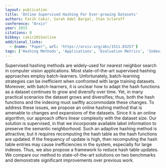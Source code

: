```yaml
---
layout: publication
title: 'Online Supervised Hashing For Ever-growing Datasets'
authors: Fatih Cakir, Sarah Adel Bargal, Stan Sclaroff
conference: "Arxiv"
year: 2015
citations: 0
bibkey: cakir2015online
additional_links:
  - {name: "Paper", url: 'https://arxiv.org/abs/1511.03257'}
tags: ['Hashing Methods', 'Applications', 'Evaluation Metrics', 'Indexing', 'Supervision Type', 'Supervision Types', 'ANN Search', 'Tools and Libraries', 'Hashing Fundamentals', 'Indexing and Efficiency']
---
```

Supervised hashing methods are widely-used for nearest neighbor search in
computer vision applications. Most state-of-the-art supervised hashing
approaches employ batch-learners. Unfortunately, batch-learning strategies can
be inefficient when confronted with large training datasets. Moreover, with
batch-learners, it is unclear how to adapt the hash functions as a dataset
continues to grow and diversify over time. Yet, in many practical scenarios the
dataset grows and diversifies; thus, both the hash functions and the indexing
must swiftly accommodate these changes. To address these issues, we propose an
online hashing method that is amenable to changes and expansions of the
datasets. Since it is an online algorithm, our approach offers linear
complexity with the dataset size. Our solution is supervised, in that we
incorporate available label information to preserve the semantic neighborhood.
Such an adaptive hashing method is attractive; but it requires recomputing the
hash table as the hash functions are updated. If the frequency of update is
high, then recomputing the hash table entries may cause inefficiencies in the
system, especially for large indexes. Thus, we also propose a framework to
reduce hash table updates. We compare our method to state-of-the-art solutions
on two benchmarks and demonstrate significant improvements over previous work.

